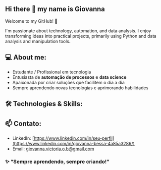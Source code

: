 ## Hi there 👋 my name is Giovanna

Welcome to my GitHub! 🌟

I'm passionate about technology, automation, and data analysis. I enjoy transforming ideas into practical projects, primarily using Python and data analysis and manipulation tools.


## 💻 About me:
- Estudante / Profissional em tecnologia
- Entusiasta de **automação de processos** e **data science**
- Apaixonada por criar soluções que facilitem o dia a dia
- Sempre aprendendo novas tecnologias e aprimorando habilidades

## 🛠️ Technologies & Skills:

## 📫 Contato:
- LinkedIn: [https://www.linkedin.com/in/seu-perfil](https://www.linkedin.com/in/giovanna-bessa-4a85a3286/)
- Email: giovanna.victoria.o.b@gmail.com

### ✨ “Sempre aprendendo, sempre criando!”
<!--
**GiovannaBessa/GiovannaBessa** is a ✨ _special_ ✨ repository because its `README.md` (this file) appears on your GitHub profile.

Here are some ideas to get you started:

- 🔭 I’m currently working on ...
- 🌱 I’m currently learning ...
- 👯 I’m looking to collaborate on ...
- 🤔 I’m looking for help with ...
- 💬 Ask me about ...
- 📫 How to reach me: ...
- 😄 Pronouns: ...
- ⚡ Fun fact: ...
-->
